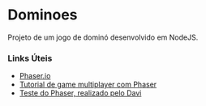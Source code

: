 # Dominoes

Projeto de um jogo de dominó desenvolvido em NodeJS.

### Links Úteis
* [Phaser.io](https://phaser.io/)
* [Tutorial de game multiplayer com Phaser](http://www.dynetisgames.com/2017/03/06/how-to-make-a-multiplayer-online-game-with-phaser-socket-io-and-node-js/)
* [Teste do Phaser, realizado pelo Davi](https://phaser.io/)